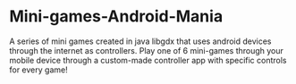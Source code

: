 # Mini-games-Android-Mania
 
A series of mini games created in java libgdx that uses android devices through the internet as controllers.
Play one of 6 mini-games through your mobile device through a custom-made controller app with specific controls for every game!
